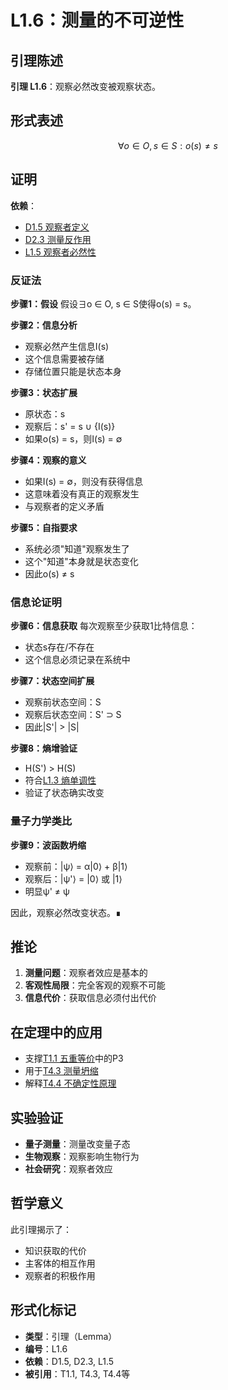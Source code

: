 # L1.6：测量的不可逆性

## 引理陈述

**引理 L1.6**：观察必然改变被观察状态。

## 形式表述

$$\forall o \in O, s \in S: o(s) \neq s$$

## 证明

**依赖**：
- [D1.5 观察者定义](D1-5-observer.md)
- [D2.3 测量反作用](D2-3-measurement-backaction.md)
- [L1.5 观察者必然性](L1-5-observer-necessity.md)

### 反证法

**步骤1：假设**
假设∃o ∈ O, s ∈ S使得o(s) = s。

**步骤2：信息分析**
- 观察必然产生信息I(s)
- 这个信息需要被存储
- 存储位置只能是状态本身

**步骤3：状态扩展**
- 原状态：s
- 观察后：s' = s ∪ {I(s)}
- 如果o(s) = s，则I(s) = ∅

**步骤4：观察的意义**
- 如果I(s) = ∅，则没有获得信息
- 这意味着没有真正的观察发生
- 与观察者的定义矛盾

**步骤5：自指要求**
- 系统必须"知道"观察发生了
- 这个"知道"本身就是状态变化
- 因此o(s) ≠ s

### 信息论证明

**步骤6：信息获取**
每次观察至少获取1比特信息：
- 状态s存在/不存在
- 这个信息必须记录在系统中

**步骤7：状态空间扩展**
- 观察前状态空间：S
- 观察后状态空间：S' ⊃ S
- 因此|S'| > |S|

**步骤8：熵增验证**
- H(S') > H(S)
- 符合[L1.3 熵单调性](L1-3-entropy-monotonicity.md)
- 验证了状态确实改变

### 量子力学类比

**步骤9：波函数坍缩**
- 观察前：|ψ⟩ = α|0⟩ + β|1⟩
- 观察后：|ψ'⟩ = |0⟩ 或 |1⟩
- 明显ψ' ≠ ψ

因此，观察必然改变状态。∎

## 推论

1. **测量问题**：观察者效应是基本的
2. **客观性局限**：完全客观的观察不可能
3. **信息代价**：获取信息必须付出代价

## 在定理中的应用

- 支撑[T1.1 五重等价](T1-1-five-fold-equivalence.md)中的P3
- 用于[T4.3 测量坍缩](T4-3-measurement-collapse.md)
- 解释[T4.4 不确定性原理](T4-4-uncertainty-principle.md)

## 实验验证

- **量子测量**：测量改变量子态
- **生物观察**：观察影响生物行为
- **社会研究**：观察者效应

## 哲学意义

此引理揭示了：
- 知识获取的代价
- 主客体的相互作用
- 观察者的积极作用

## 形式化标记

- **类型**：引理（Lemma）
- **编号**：L1.6
- **依赖**：D1.5, D2.3, L1.5
- **被引用**：T1.1, T4.3, T4.4等